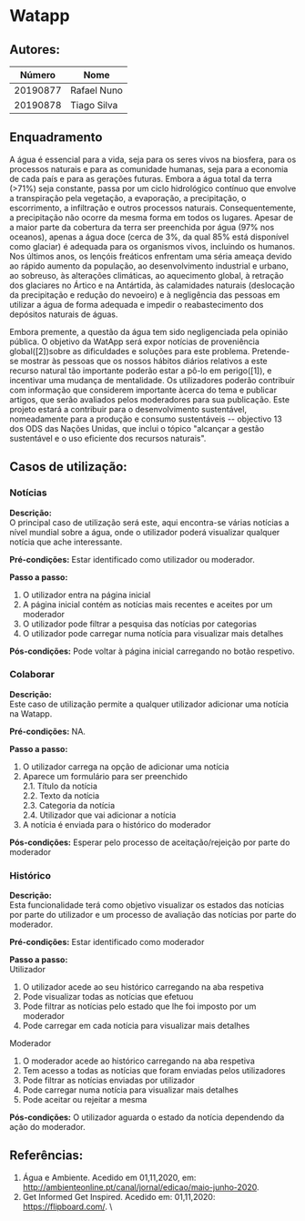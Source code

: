# Watapp
## Autores:
| Número | Nome |
|--------|------|
|  20190877  | Rafael Nuno |
|  20190878  | Tiago Silva |
## Enquadramento
  A água é essencial para a vida, seja para os seres vivos na biosfera, para os processos naturais e para as comunidade humanas,  seja para a economia de cada país e para as gerações futuras. Embora a água total da terra (>71%) seja constante, passa por um ciclo hidrológico contínuo que envolve a transpiração pela vegetação, a evaporação, a precipitação, o escorrimento, a infiltração e outros processos naturais. Consequentemente, a precipitação não ocorre da mesma forma em todos os lugares. Apesar de a maior parte da cobertura da terra ser preenchida por água (97% nos oceanos), apenas a água doce (cerca de 3%, da qual 85% está disponível como glaciar) é adequada para os organismos vivos, incluindo os humanos. Nos últimos anos, os lençóis freáticos enfrentam uma séria ameaça devido ao rápido aumento da população, ao desenvolvimento industrial e urbano, ao sobreuso, às alterações climáticas, ao aquecimento global, à retração dos glaciares no Ártico e na Antártida, às calamidades naturais (deslocação da precipitação e redução do nevoeiro) e à negligência das pessoas em utilizar a água de forma adequada e impedir o reabastecimento dos depósitos naturais de águas.
  
  Embora premente, a questão da água tem sido negligenciada pela opinião pública. O objetivo da WatApp será expor notícias de proveniência global([2])sobre as dificuldades e soluções para este problema. Pretende-se mostrar às pessoas que os nossos hábitos diários relativos a este recurso natural tão importante poderão estar a pô-lo em perigo([1]), e incentivar uma mudança de mentalidade. Os utilizadores poderão contribuir com informação que considerem importante àcerca do tema e publicar artigos, que serão avaliados pelos moderadores para sua publicação. Este projeto estará a contribuir para o desenvolvimento sustentável, nomeadamente para a produção e consumo sustentáveis -- objectivo 13 dos ODS das Nações Unidas, que inclui o tópico "alcançar a gestão sustentável e o uso eficiente dos recursos naturais".

## Casos de utilização:

### Notícias
**Descrição:** \
O principal caso de utilização será este, aqui encontra-se várias notícias a nível mundial sobre a água, onde o utilizador poderá visualizar qualquer notícia que ache interessante.

**Pré-condições:**
Estar identificado como utilizador ou moderador.

**Passo a passo:**
1. O utilizador entra na página inicial
2. A página inicial contém as notícias mais recentes e aceites por um moderador
3. O utilizador pode filtrar a pesquisa das notícias por categorias
4. O utilizador pode carregar numa notícia para visualizar mais detalhes


**Pós-condições:**
Pode voltar à página inicial carregando no botão respetivo.

### Colaborar
**Descrição:** \
Este caso de utilização permite a qualquer utilizador adicionar uma notícia na Watapp.

**Pré-condições:**
NA.

**Passo a passo:**
1. O utilizador carrega na opção de adicionar uma notícia
2. Aparece um formulário para ser preenchido \
2.1. Título da notícia \
2.2. Texto da notícia \
2.3. Categoria da notícia \
2.4. Utilizador que vai adicionar a notícia 
3. A notícia é enviada para o histórico do moderador 

**Pós-condições:**
Esperar pelo processo de aceitação/rejeição por parte do moderador

### Histórico
**Descrição:** \
Esta funcionalidade terá como objetivo visualizar os estados das notícias por parte do utilizador e um processo de avaliação das notícias por parte do moderador.

**Pré-condições:**
Estar identificado como moderador

**Passo a passo:** \
Utilizador

1. O utilizador acede ao seu histórico carregando na aba respetiva
2. Pode visualizar todas as notícias que efetuou
3. Pode filtrar as notícias pelo estado que lhe foi imposto por um moderador
4. Pode carregar em cada notícia para visualizar mais detalhes 

Moderador 

1. O moderador acede ao histórico carregando na aba respetiva
2. Tem acesso a todas as notícias que foram enviadas pelos utilizadores
3. Pode filtrar as notícias enviadas por utilizador
4. Pode carregar numa notícia para visualizar mais detalhes
5. Pode aceitar ou rejeitar a mesma

**Pós-condições:**
O utilizador aguarda o estado da notícia dependendo da ação do moderador.

## Referências:

1) Água e Ambiente. Acedido em 01,11,2020, em: http://ambienteonline.pt/canal/jornal/edicao/maio-junho-2020. 
2) Get Informed Get Inspired. Acedido em: 01,11,2020: https://flipboard.com/. \
